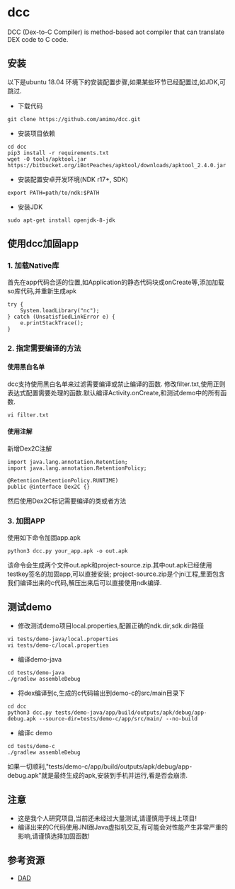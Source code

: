 # dcc
DCC (Dex-to-C Compiler) is method-based aot compiler that can translate DEX code to C code.

## 安装
以下是ubuntu 18.04 环境下的安装配置步骤,如果某些环节已经配置过,如JDK,可跳过.
+ 下载代码
```
git clone https://github.com/amimo/dcc.git
```
+ 安装项目依赖
```
cd dcc
pip3 install -r requirements.txt
wget -O tools/apktool.jar https://bitbucket.org/iBotPeaches/apktool/downloads/apktool_2.4.0.jar
```
+ 安装配置安卓开发环境(NDK r17+, SDK)
```
export PATH=path/to/ndk:$PATH
```
+ 安装JDK
```
sudo apt-get install openjdk-8-jdk
```
## 使用dcc加固app
### 1. 加载Native库
首先在app代码合适的位置,如Application的静态代码块或onCreate等,添加加载so库代码,并重新生成apk
```
try {
    System.loadLibrary("nc");
} catch (UnsatisfiedLinkError e) {
    e.printStackTrace();
}
```
### 2. 指定需要编译的方法
#### 使用黑白名单
dcc支持使用黑白名单来过滤需要编译或禁止编译的函数.
修改filter.txt,使用正则表达式配置需要处理的函数.默认编译Activity.onCreate,和测试demo中的所有函数.
```
vi filter.txt
```
#### 使用注解
新增Dex2C注解
```
import java.lang.annotation.Retention;
import java.lang.annotation.RetentionPolicy;

@Retention(RetentionPolicy.RUNTIME)
public @interface Dex2C {}
```

然后使用Dex2C标记需要编译的类或者方法

### 3. 加固APP
使用如下命令加固app.apk
```
python3 dcc.py your_app.apk -o out.apk
```

该命令会生成两个文件out.apk和project-source.zip.其中out.apk已经使用testkey签名的加固app,可以直接安装;
project-source.zip是个jni工程,里面包含我们编译出来的c代码,解压出来后可以直接使用ndk编译.


## 测试demo
+ 修改测试demo项目local.properties,配置正确的ndk.dir,sdk.dir路径
```
vi tests/demo-java/local.properties
vi tests/demo-c/local.properties
```
+ 编译demo-java
```
cd tests/demo-java
./gradlew assembleDebug
```
+ 将dex编译到c,生成的c代码输出到demo-c的src/main目录下
```
cd dcc
python3 dcc.py tests/demo-java/app/build/outputs/apk/debug/app-debug.apk --source-dir=tests/demo-c/app/src/main/ --no-build
```
+ 编译c demo
```
cd tests/demo-c
./gradlew assembleDebug
```
如果一切顺利,"tests/demo-c/app/build/outputs/apk/debug/app-debug.apk"就是最终生成的apk,安装到手机并运行,看是否会崩溃.

## 注意
+ 这是我个人研究项目,当前还未经过大量测试,请谨慎用于线上项目!
+ 编译出来的C代码使用JNI跟Java虚拟机交互,有可能会对性能产生非常严重的影响,请谨慎选择加固函数!

## 参考资源
+ [DAD](https://github.com/androguard/androguard/tree/master/androguard/decompiler/dad)
